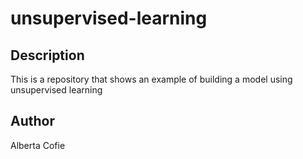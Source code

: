 # unsupervised-learning
## Description
This is a repository that shows an example of building a model using unsupervised learning


## Author
Alberta Cofie